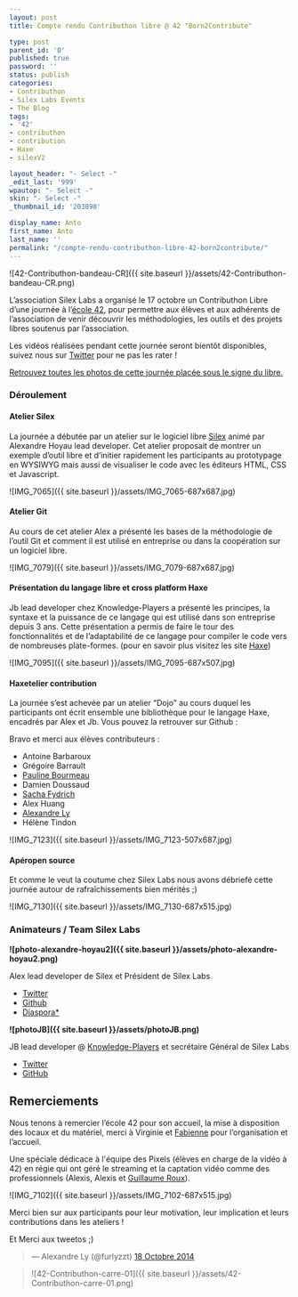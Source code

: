 ```yaml
---
layout: post
title: Compte rendu Contributhon libre @ 42 "Born2Contribute"

type: post
parent_id: '0'
published: true
password: ''
status: publish
categories:
- Contributhon
- Silex Labs Events
- The Blog
tags:
- '42'
- contributhon
- contribution
- Haxe
- silexV2

layout_header: "- Select -"
_edit_last: '999'
wpautop: "- Select -"
skin: "- Select -"
_thumbnail_id: '203898'

display_name: Anto
first_name: Anto
last_name: ''
permalink: "/compte-rendu-contributhon-libre-42-born2contribute/"
---
```


![42-Contributhon-bandeau-CR]({{ site.baseurl }}/assets/42-Contributhon-bandeau-CR.png)

L’association Silex Labs a organisé le 17 octobre un Contributhon Libre d’une journée à l’[école 42](http://www.42.fr/ "Ecole 42"), pour permettre aux élèves et aux adhérents de l’association de venir découvrir les méthodologies, les outils et des projets libres soutenus par l’association.



Les vidéos réalisées pendant cette journée seront bientôt disponibles, suivez nous sur [Twitter](https://twitter.com/silexlabs "Twitter Silex labs") pour ne pas les rater !

[Retrouvez toutes les photos de cette journée placée sous le signe du libre.](https://www.flickr.com/photos/120854033@N02/sets/72157648887868812/ "Flickr Contributhon Libre")

### **Déroulement**

#### Atelier Silex

La journée a débutée par un atelier sur le logiciel libre [Silex](http://www.silex.me/ "Silex") animé par Alexandre Hoyau lead developer. Cet atelier proposait de montrer un exemple d’outil libre et d’initier rapidement les participants au prototypage en WYSIWYG mais aussi de visualiser le code avec les éditeurs HTML, CSS et Javascript.

![IMG_7065]({{ site.baseurl }}/assets/IMG_7065-687x687.jpg)

#### Atelier Git

Au cours de cet atelier Alex a présenté les bases de la méthodologie de l’outil Git et comment il est utilisé en entreprise ou dans la coopération sur un logiciel libre.

![IMG_7079]({{ site.baseurl }}/assets/IMG_7079-687x687.jpg)

#### Présentation du langage libre et cross platform Haxe

Jb lead developer chez Knowledge-Players a présenté les principes, la syntaxe et la puissance de ce langage qui est utilisé dans son entreprise depuis 3 ans. Cette présentation a permis de faire le tour des fonctionnalités et de l’adaptabilité de ce langage pour compiler le code vers de nombreuses plate-formes. (pour en savoir plus visitez les site [Haxe](http://haxe.org/ "Haxe"))  
  
![IMG_7095]({{ site.baseurl }}/assets/IMG_7095-687x507.jpg)

#### Haxetelier contribution

La journée s’est achevée par un atelier “Dojo” au cours duquel les participants ont écrit ensemble une bibliothèque pour le langage Haxe, encadrés par Alex et Jb. Vous pouvez la retrouver sur Github
: 


Bravo et merci aux élèves contributeurs
: 
*   Antoine Barbaroux
*   Grégoire Barrault
*   [Pauline Bourmeau](https://twitter.com/BourmeauPauline "Twitter Pauline Bourmeau")
*   Damien Doussaud
*   [Sacha Fydrich](https://github.com/neocorp64 "Github Sacha Fydrich")
*   Alex Huang
*   [Alexandre Ly](https://twitter.com/furlyzzt "Twitter Alexandre Ly")
*   Hélène Tindon

![IMG_7123]({{ site.baseurl }}/assets/IMG_7123-507x687.jpg)

#### Apéropen source

Et comme le veut la coutume chez Silex Labs nous avons débriefé cette journée autour de rafraîchissements bien mérités ;)

![IMG_7130]({{ site.baseurl }}/assets/IMG_7130-687x515.jpg)

### **Animateurs / Team Silex Labs**

****![photo-alexandre-hoyau2]({{ site.baseurl }}/assets/photo-alexandre-hoyau2.png)****

Alex lead developer de Silex et Président de Silex Labs

*   [Twitter](https://twitter.com/lexoyo "Twitter Lexoyo")
*   [Github](https://github.com/lexoyo "Github Lexoyo")
*   [Diaspora*](https://diasp.org/u/lexoyo "Diaspora Lexoyo")


****![photoJB]({{ site.baseurl }}/assets/photoJB.png)****

JB lead developer @ [Knowledge-Players](http://www.knowledge-players.com/ "Knowledge-players") et secrétaire Général de Silex Labs

*   [Twitter](https://twitter.com/JbIPS "Twitter JBlps")
*   [GitHub](https://github.com/JbIPS "Github JB")

**Remerciements**
-----------------

Nous tenons à remercier l’école 42 pour son accueil, la mise à disposition des locaux et du matériel, merci à Virginie et [Fabienne](https://twitter.com/42Fabienne "Twitter Fabienne 42") pour l’organisation et l’accueil.

Une spéciale dédicace à l'équipe des Pixels (élèves en charge de la vidéo à 42) en régie qui ont géré le streaming et la captation vidéo comme des professionnels (Alexis, Alexis et [Guillaume Roux](https://www.linkedin.com/in/rouxguillaume42 "Linkedin Guillaume Roux")).

![IMG_7102]({{ site.baseurl }}/assets/IMG_7102-687x515.jpg)

Merci bien sur aux participants pour leur motivation, leur implication et leurs contributions dans les ateliers !



Et Merci aux tweetos ;)


> 
> — Alexandre Ly (@furlyzzt) [18 Octobre 2014](https://twitter.com/furlyzzt/status/523522033385484288)


> 
> ![42-Contributhon-carre-01]({{ site.baseurl }}/assets/42-Contributhon-carre-01.png)